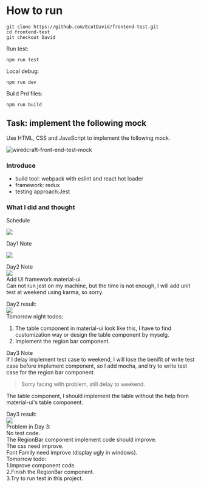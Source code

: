 # How to run    
```
git clone https://github.com/EcutDavid/frontend-test.git    
cd frontend-test   
git checkout David  
```  
Run test:
```
npm run test
```
Local debug:  
```
npm run dev
```

Build Prd files:
```
npm run build
```

## Task: implement the following mock

Use HTML, CSS and JavaScript to implement the following mock.

![wiredcraft-front-end-test-mock](https://cldup.com/QNw9nUVmcN-2000x2000.png)

### Introduce

* build tool: webpack with eslint and react hot loader   
* framework: redux    
* testing approach:Jest
     
### What I did and thought       

Schedule    

![](https://cloud.githubusercontent.com/assets/10692276/9996537/fa331cdc-60b9-11e5-8b35-fe86898e37a3.png)

Day1 Note    

![](https://cloud.githubusercontent.com/assets/10692276/9997354/5bdd519c-60be-11e5-99b1-eede762ec681.png)   

Day2 Note   
![](https://cloud.githubusercontent.com/assets/10692276/10018332/68c1dea0-6168-11e5-8ec5-406c37016c46.png)  
Add UI framework material-ui.  
Can not run jest on my machine, but the time is not enough, I will add unit test at weekend using karma, so sorry. 

Day2 result:   
![](https://cloud.githubusercontent.com/assets/10692276/10022602/4b91dff2-6180-11e5-8be1-01a1fc2b93d4.png)  
Tomorrow night todos:     
1. The table component in material-ui look like this, I have to find customization way or design the table component by myselg.     
2. Implement the region bar component.

Day3 Note   
If I delay implement test case to weekend, I will lose the benifit of write test case before implement component, so I add mocha, and try to write test case for the region bar component.   
> Sorry facing with problem, still delay to weekend.    


The table component, I should implement the table without the help from material-ui's table component.

Day3 result:   
![](https://cloud.githubusercontent.com/assets/10692276/10049388/dfa85404-6249-11e5-9d1c-459f89264bda.png)   
Problem in Day 3:    
No test code.   
The RegionBar component implement code should improve.    
The css need improve.   
Font Family need improve (display ugly in windows).     
Tomorrow todo:     
1.Improve component code.     
2.Finish the RegionBar component.     
3.Try to run test in this project.    
 
